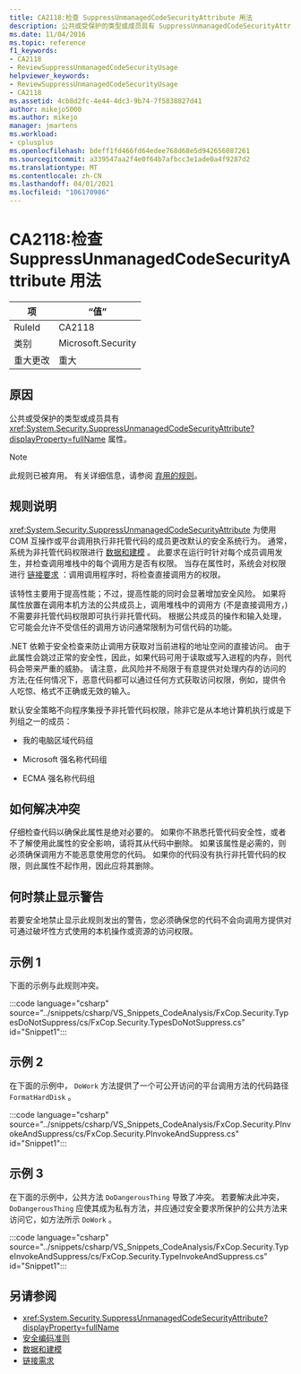 ```yaml
---
title: CA2118:检查 SuppressUnmanagedCodeSecurityAttribute 用法
description: 公共或受保护的类型或成员具有 SuppressUnmanagedCodeSecurityAttribute 特性。
ms.date: 11/04/2016
ms.topic: reference
f1_keywords:
- CA2118
- ReviewSuppressUnmanagedCodeSecurityUsage
helpviewer_keywords:
- ReviewSuppressUnmanagedCodeSecurityUsage
- CA2118
ms.assetid: 4cb8d2fc-4e44-4dc3-9b74-7f5838827d41
author: mikejo5000
ms.author: mikejo
manager: jmartens
ms.workload:
- cplusplus
ms.openlocfilehash: bdeff1fd466fd64edee768d68e5d942656087261
ms.sourcegitcommit: a339547aa2f4e0f64b7afbcc3e1ade0a4f9287d2
ms.translationtype: MT
ms.contentlocale: zh-CN
ms.lasthandoff: 04/01/2021
ms.locfileid: "106170986"
---
```

# <a name="ca2118-review-suppressunmanagedcodesecurityattribute-usage"></a>CA2118:检查 SuppressUnmanagedCodeSecurityAttribute 用法

|项|“值”|
|-|-|
|RuleId|CA2118|
|类别|Microsoft.Security|
|重大更改|重大|

## <a name="cause"></a>原因
公共或受保护的类型或成员具有 <xref:System.Security.SuppressUnmanagedCodeSecurityAttribute?displayProperty=fullName> 属性。

> [!NOTE]
> 此规则已被弃用。 有关详细信息，请参阅 [弃用的规则](fxcop-unported-deprecated-rules.md)。

## <a name="rule-description"></a>规则说明

<xref:System.Security.SuppressUnmanagedCodeSecurityAttribute> 为使用 COM 互操作或平台调用执行非托管代码的成员更改默认的安全系统行为。 通常，系统为非托管代码权限进行 [数据和建模](/dotnet/framework/data/index) 。 此要求在运行时针对每个成员调用发生，并检查调用堆栈中的每个调用方是否有权限。 当存在属性时，系统会对权限进行 [链接要求](/dotnet/framework/misc/link-demands) ：调用调用程序时，将检查直接调用方的权限。

该特性主要用于提高性能；不过，提高性能的同时会显著增加安全风险。 如果将属性放置在调用本机方法的公共成员上，调用堆栈中的调用方 (不是直接调用方，) 不需要非托管代码权限即可执行非托管代码。 根据公共成员的操作和输入处理，它可能会允许不受信任的调用方访问通常限制为可信代码的功能。

.NET 依赖于安全检查来防止调用方获取对当前进程的地址空间的直接访问。 由于此属性会跳过正常的安全性，因此，如果代码可用于读取或写入进程的内存，则代码会带来严重的威胁。 请注意，此风险并不局限于有意提供对处理内存的访问的方法;在任何情况下，恶意代码都可以通过任何方式获取访问权限，例如，提供令人吃惊、格式不正确或无效的输入。

默认安全策略不向程序集授予非托管代码权限，除非它是从本地计算机执行或是下列组之一的成员：

- 我的电脑区域代码组

- Microsoft 强名称代码组

- ECMA 强名称代码组

## <a name="how-to-fix-violations"></a>如何解决冲突

仔细检查代码以确保此属性是绝对必要的。 如果你不熟悉托管代码安全性，或者不了解使用此属性的安全影响，请将其从代码中删除。 如果该属性是必需的，则必须确保调用方不能恶意使用您的代码。 如果你的代码没有执行非托管代码的权限，则此属性不起作用，因此应将其删除。

## <a name="when-to-suppress-warnings"></a>何时禁止显示警告

若要安全地禁止显示此规则发出的警告，您必须确保您的代码不会向调用方提供对可通过破坏性方式使用的本机操作或资源的访问权限。

## <a name="example-1"></a>示例 1

下面的示例与此规则冲突。

:::code language="csharp" source="../snippets/csharp/VS_Snippets_CodeAnalysis/FxCop.Security.TypesDoNotSuppress/cs/FxCop.Security.TypesDoNotSuppress.cs" id="Snippet1":::

## <a name="example-2"></a>示例 2

在下面的示例中， `DoWork` 方法提供了一个可公开访问的平台调用方法的代码路径 `FormatHardDisk` 。

:::code language="csharp" source="../snippets/csharp/VS_Snippets_CodeAnalysis/FxCop.Security.PInvokeAndSuppress/cs/FxCop.Security.PInvokeAndSuppress.cs" id="Snippet1":::

## <a name="example-3"></a>示例 3

在下面的示例中，公共方法 `DoDangerousThing` 导致了冲突。 若要解决此冲突， `DoDangerousThing` 应使其成为私有方法，并应通过安全要求所保护的公共方法来访问它，如方法所示 `DoWork` 。

:::code language="csharp" source="../snippets/csharp/VS_Snippets_CodeAnalysis/FxCop.Security.TypeInvokeAndSuppress/cs/FxCop.Security.TypeInvokeAndSuppress.cs" id="Snippet1":::

## <a name="see-also"></a>另请参阅

- <xref:System.Security.SuppressUnmanagedCodeSecurityAttribute?displayProperty=fullName>
- [安全编码准则](/dotnet/standard/security/secure-coding-guidelines)
- [数据和建模](/dotnet/framework/data/index)
- [链接需求](/dotnet/framework/misc/link-demands)
